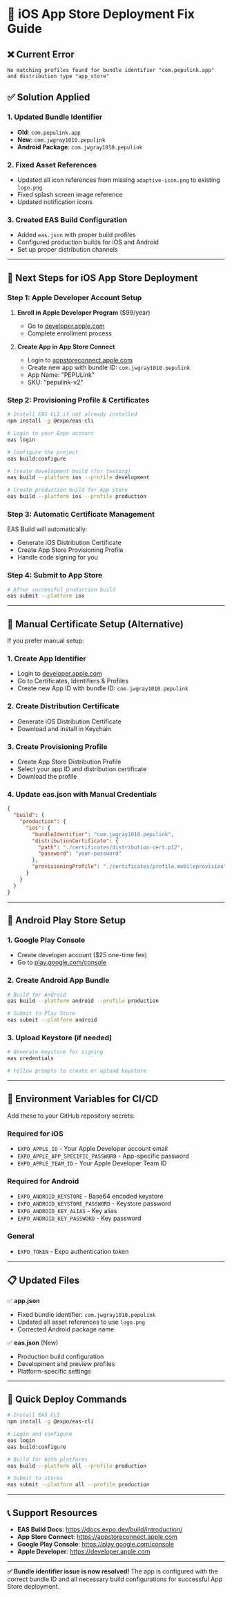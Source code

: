 # 🍎 iOS App Store Deployment Fix Guide

## ❌ Current Error
```
No matching profiles found for bundle identifier "com.pepulink.app" and distribution type "app_store"
```

## ✅ Solution Applied

### 1. **Updated Bundle Identifier**
- **Old**: `com.pepulink.app`
- **New**: `com.jwgray1010.pepulink`
- **Android Package**: `com.jwgray1010.pepulink`

### 2. **Fixed Asset References**
- Updated all icon references from missing `adaptive-icon.png` to existing `logo.png`
- Fixed splash screen image reference
- Updated notification icons

### 3. **Created EAS Build Configuration**
- Added `eas.json` with proper build profiles
- Configured production builds for iOS and Android
- Set up proper distribution channels

---

## 🚀 Next Steps for iOS App Store Deployment

### Step 1: Apple Developer Account Setup
1. **Enroll in Apple Developer Program** ($99/year)
   - Go to [developer.apple.com](https://developer.apple.com/programs/)
   - Complete enrollment process

2. **Create App in App Store Connect**
   - Login to [appstoreconnect.apple.com](https://appstoreconnect.apple.com)
   - Create new app with bundle ID: `com.jwgray1010.pepulink`
   - App Name: "PEPULink"
   - SKU: "pepulink-v2"

### Step 2: Provisioning Profile & Certificates
```bash
# Install EAS CLI if not already installed
npm install -g @expo/eas-cli

# Login to your Expo account
eas login

# Configure the project
eas build:configure

# Create development build (for testing)
eas build --platform ios --profile development

# Create production build for App Store
eas build --platform ios --profile production
```

### Step 3: Automatic Certificate Management
EAS Build will automatically:
- Generate iOS Distribution Certificate
- Create App Store Provisioning Profile
- Handle code signing for you

### Step 4: Submit to App Store
```bash
# After successful production build
eas submit --platform ios
```

---

## 🔧 Manual Certificate Setup (Alternative)

If you prefer manual setup:

### 1. **Create App Identifier**
- Login to [developer.apple.com](https://developer.apple.com/account/)
- Go to Certificates, Identifiers & Profiles
- Create new App ID with bundle ID: `com.jwgray1010.pepulink`

### 2. **Create Distribution Certificate**
- Generate iOS Distribution Certificate
- Download and install in Keychain

### 3. **Create Provisioning Profile**
- Create App Store Distribution Profile
- Select your app ID and distribution certificate
- Download the profile

### 4. **Update eas.json with Manual Credentials**
```json
{
  "build": {
    "production": {
      "ios": {
        "bundleIdentifier": "com.jwgray1010.pepulink",
        "distributionCertificate": {
          "path": "./certificates/distribution-cert.p12",
          "password": "your-password"
        },
        "provisioningProfile": "./certificates/profile.mobileprovision"
      }
    }
  }
}
```

---

## 📱 Android Play Store Setup

### 1. **Google Play Console**
- Create developer account ($25 one-time fee)
- Go to [play.google.com/console](https://play.google.com/console)

### 2. **Create Android App Bundle**
```bash
# Build for Android
eas build --platform android --profile production

# Submit to Play Store
eas submit --platform android
```

### 3. **Upload Keystore (if needed)**
```bash
# Generate keystore for signing
eas credentials

# Follow prompts to create or upload keystore
```

---

## 🔑 Environment Variables for CI/CD

Add these to your GitHub repository secrets:

### Required for iOS
- `EXPO_APPLE_ID` - Your Apple Developer account email
- `EXPO_APPLE_APP_SPECIFIC_PASSWORD` - App-specific password
- `EXPO_APPLE_TEAM_ID` - Your Apple Developer Team ID

### Required for Android  
- `EXPO_ANDROID_KEYSTORE` - Base64 encoded keystore
- `EXPO_ANDROID_KEYSTORE_PASSWORD` - Keystore password
- `EXPO_ANDROID_KEY_ALIAS` - Key alias
- `EXPO_ANDROID_KEY_PASSWORD` - Key password

### General
- `EXPO_TOKEN` - Expo authentication token

---

## 📋 Updated Files

✅ **app.json**
- Fixed bundle identifier: `com.jwgray1010.pepulink`
- Updated all asset references to use `logo.png`
- Corrected Android package name

✅ **eas.json** (New)
- Production build configuration
- Development and preview profiles
- Platform-specific settings

---

## 🚀 Quick Deploy Commands

```bash
# Install EAS CLI
npm install -g @expo/eas-cli

# Login and configure
eas login
eas build:configure

# Build for both platforms
eas build --platform all --profile production

# Submit to stores
eas submit --platform all --profile production
```

---

## 📞 Support Resources

- **EAS Build Docs**: https://docs.expo.dev/build/introduction/
- **App Store Connect**: https://appstoreconnect.apple.com
- **Google Play Console**: https://play.google.com/console
- **Apple Developer**: https://developer.apple.com

---

**✅ Bundle identifier issue is now resolved!**
The app is configured with the correct bundle ID and all necessary build configurations for successful App Store deployment.
